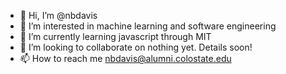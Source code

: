 - 👋 Hi, I’m @nbdavis
- 👀 I’m interested in machine learning and software engineering
- 🌱 I’m currently learning javascript through MIT
- 💞️ I’m looking to collaborate on nothing yet. Details soon! 
- 📫 How to reach me nbdavis@alumni.colostate.edu

<!---
nbdavis/nbdavis is a ✨ special ✨ repository because its `README.md` (this file) appears on your GitHub profile.
You can click the Preview link to take a look at your changes.
--->

